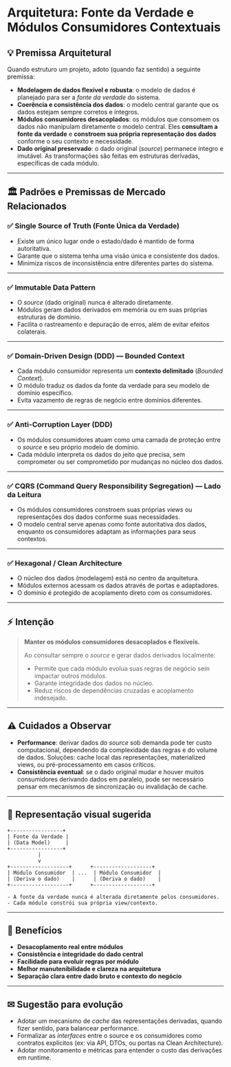 
# Arquitetura: Fonte da Verdade e Módulos Consumidores Contextuais

## 💡 **Premissa Arquitetural**
Quando estruturo um projeto, adoto (quando faz sentido) a seguinte premissa:
- **Modelagem de dados flexível e robusta**: o modelo de dados é planejado para ser a *fonte da verdade* do sistema.
- **Coerência e consistência dos dados**: o modelo central garante que os dados estejam sempre corretos e íntegros.
- **Módulos consumidores desacoplados**: os módulos que consomem os dados não manipulam diretamente o modelo central. Eles **consultam a fonte da verdade** e **constroem sua própria representação dos dados** conforme o seu contexto e necessidade.
- **Dado original preservado**: o dado original (*source*) permanece íntegro e imutável. As transformações são feitas em estruturas derivadas, específicas de cada módulo.

---

## 🏛 **Padrões e Premissas de Mercado Relacionados**

### ✅ **Single Source of Truth (Fonte Única da Verdade)**
- Existe um único lugar onde o estado/dado é mantido de forma autoritativa.
- Garante que o sistema tenha uma visão única e consistente dos dados.
- Minimiza riscos de inconsistência entre diferentes partes do sistema.

---

### ✅ **Immutable Data Pattern**
- O *source* (dado original) nunca é alterado diretamente.
- Módulos geram dados derivados em memória ou em suas próprias estruturas de domínio.
- Facilita o rastreamento e depuração de erros, além de evitar efeitos colaterais.

---

### ✅ **Domain-Driven Design (DDD) — Bounded Context**
- Cada módulo consumidor representa um **contexto delimitado** (*Bounded Context*).
- O módulo traduz os dados da fonte da verdade para seu modelo de domínio específico.
- Evita vazamento de regras de negócio entre domínios diferentes.

---

### ✅ **Anti-Corruption Layer (DDD)**
- Os módulos consumidores atuam como uma camada de proteção entre o *source* e seu próprio modelo de domínio.
- Cada módulo interpreta os dados do jeito que precisa, sem comprometer ou ser comprometido por mudanças no núcleo dos dados.

---

### ✅ **CQRS (Command Query Responsibility Segregation) — Lado da Leitura**
- Os módulos consumidores constroem suas próprias *views* ou representações dos dados conforme suas necessidades.
- O modelo central serve apenas como fonte autoritativa dos dados, enquanto os consumidores adaptam as informações para seus contextos.

---

### ✅ **Hexagonal / Clean Architecture**
- O núcleo dos dados (modelagem) está no centro da arquitetura.
- Módulos externos acessam os dados através de portas e adaptadores.
- O domínio é protegido de acoplamento direto com os consumidores.

---

## ⚡ **Intenção**
> **Manter os módulos consumidores desacoplados e flexíveis.**
> 
> Ao consultar sempre o *source* e gerar dados derivados localmente:
> - Permite que cada módulo evolua suas regras de negócio sem impactar outros módulos.
> - Garante integridade dos dados no núcleo.
> - Reduz riscos de dependências cruzadas e acoplamento indesejado.

---

## ⚠ **Cuidados a Observar**
- **Performance**: derivar dados do *source* sob demanda pode ter custo computacional, dependendo da complexidade das regras e do volume de dados. Soluções: cache local das representações, materialized views, ou pré-processamento em casos críticos.
- **Consistência eventual**: se o dado original mudar e houver muitos consumidores derivando dados em paralelo, pode ser necessário pensar em mecanismos de sincronização ou invalidação de cache.

---

## 🎨 **Representação visual sugerida**
```
+-----------------+
| Fonte da Verdade |
| (Data Model)     |
+-----------------+
          |
          v
+-------------------+      +-------------------+
| Módulo Consumidor  | ...  | Módulo Consumidor  |
| (Deriva o dado)    |      | (Deriva o dado)    |
+-------------------+      +-------------------+

- A fonte da verdade nunca é alterada diretamente pelos consumidores.
- Cada módulo constrói sua própria view/contexto.
```

---

## 🚀 **Benefícios**
- **Desacoplamento real entre módulos**
- **Consistência e integridade do dado central**
- **Facilidade para evoluir regras por módulo**
- **Melhor manutenibilidade e clareza na arquitetura**
- **Separação clara entre dado bruto e contexto do negócio**

---

## ✉ **Sugestão para evolução**
- Adotar um mecanismo de *cache* das representações derivadas, quando fizer sentido, para balancear performance.
- Formalizar as *interfaces* entre o source e os consumidores como contratos explícitos (ex: via API, DTOs, ou portas na Clean Architecture).
- Adotar monitoramento e métricas para entender o custo das derivações em runtime.
